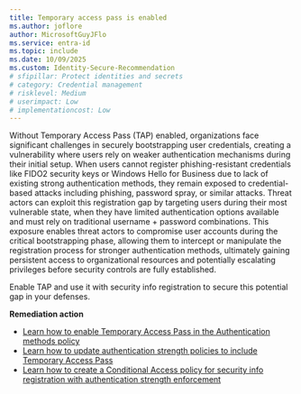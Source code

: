 ```yaml
---
title: Temporary access pass is enabled
ms.author: joflore
author: MicrosoftGuyJFlo
ms.service: entra-id
ms.topic: include
ms.date: 10/09/2025
ms.custom: Identity-Secure-Recommendation
# sfipillar: Protect identities and secrets
# category: Credential management
# risklevel: Medium
# userimpact: Low
# implementationcost: Low
---
```

Without Temporary Access Pass (TAP) enabled, organizations face significant challenges in securely bootstrapping user credentials, creating a vulnerability where users rely on weaker authentication mechanisms during their initial setup. When users cannot register phishing-resistant credentials like FIDO2 security keys or Windows Hello for Business due to lack of existing strong authentication methods, they remain exposed to credential-based attacks including phishing, password spray, or similar attacks. Threat actors can exploit this registration gap by targeting users during their most vulnerable state, when they have limited authentication options available and must rely on traditional username + password combinations. This exposure enables threat actors to compromise user accounts during the critical bootstrapping phase, allowing them to intercept or manipulate the registration process for stronger authentication methods, ultimately gaining persistent access to organizational resources and potentially escalating privileges before security controls are fully established. 

Enable TAP and use it with security info registration to secure this potential gap in your defenses.

**Remediation action**

- [Learn how to enable Temporary Access Pass in the Authentication methods policy](/entra/identity/authentication/howto-authentication-temporary-access-pass#enable-the-temporary-access-pass-policy)
- [Learn how to update authentication strength policies to include Temporary Access Pass](/entra/identity/authentication/concept-authentication-strength-advanced-options)
- [Learn how to create a Conditional Access policy for security info registration with authentication strength enforcement](/entra/identity/conditional-access/policy-all-users-security-info-registration)
 